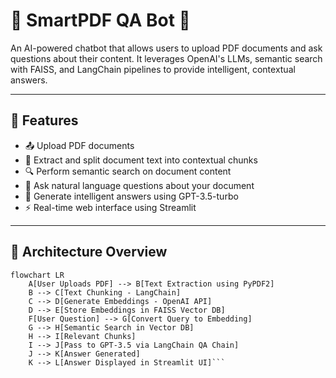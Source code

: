 # 📄 SmartPDF QA Bot 🤖

An AI-powered chatbot that allows users to upload PDF documents and ask questions about their content. It leverages OpenAI's LLMs, semantic search with FAISS, and LangChain pipelines to provide intelligent, contextual answers.

---

## 🚀 Features

- 📤 Upload PDF documents
- 🧠 Extract and split document text into contextual chunks
- 🔍 Perform semantic search on document content
- 💬 Ask natural language questions about your document
- 🤖 Generate intelligent answers using GPT-3.5-turbo
- ⚡ Real-time web interface using Streamlit

---

## 🧱 Architecture Overview

```mermaid
flowchart LR
    A[User Uploads PDF] --> B[Text Extraction using PyPDF2]
    B --> C[Text Chunking - LangChain]
    C --> D[Generate Embeddings - OpenAI API]
    D --> E[Store Embeddings in FAISS Vector DB]
    F[User Question] --> G[Convert Query to Embedding]
    G --> H[Semantic Search in Vector DB]
    H --> I[Relevant Chunks]
    I --> J[Pass to GPT-3.5 via LangChain QA Chain]
    J --> K[Answer Generated]
    K --> L[Answer Displayed in Streamlit UI]```







